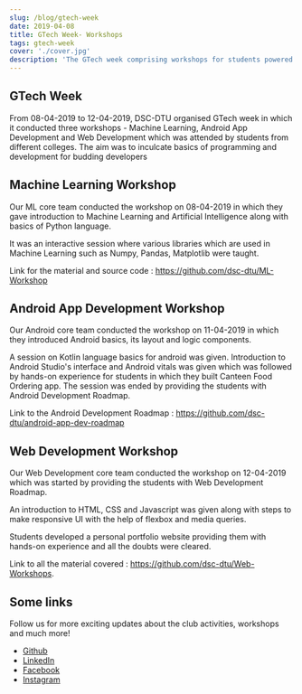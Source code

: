 ```yaml
---
slug: /blog/gtech-week
date: 2019-04-08
title: GTech Week- Workshops
tags: gtech-week
cover: './cover.jpg'
description: 'The GTech week comprising workshops for students powered by Google Developers'
---
```


## GTech Week

From 08-04-2019 to 12-04-2019, DSC-DTU organised GTech week in which it conducted three workshops - Machine Learning, Android App Development and Web Development which was attended by students from different colleges. The aim was to inculcate basics of programming and development for budding developers

## Machine Learning Workshop

Our ML core team conducted the workshop on 08-04-2019 in which they gave introduction to Machine Learning and Artificial Intelligence along with basics of Python language.

It was an interactive session where various libraries which are used in Machine Learning such as Numpy, Pandas, Matplotlib were taught.

Link for the material and source code : https://github.com/dsc-dtu/ML-Workshop

## Android App Development Workshop

Our Android core team conducted the workshop on 11-04-2019 in which they introduced Android basics, its layout and logic components.

A session on Kotlin language basics for android was given. Introduction to Android Studio's interface and Android vitals was given which was followed by hands-on experience for students in which they built Canteen Food Ordering app. The session was ended by providing the students with Android Development Roadmap.

Link to the Android Development Roadmap : https://github.com/dsc-dtu/android-app-dev-roadmap

## Web Development Workshop

Our Web Development core team conducted the workshop on 12-04-2019 which was started by providing the students with Web Development Roadmap.

An introduction to HTML, CSS and Javascript was given along with steps to make responsive UI with the help of flexbox and media queries.

Students developed a personal portfolio website providing them with hands-on experience and all the doubts were cleared.

Link to all the material covered : https://github.com/dsc-dtu/Web-Workshops.

## Some links
Follow us for more exciting updates about the club activities, workshops and much more!


- [Github](https://github.com/dsc-dtu/)
- [LinkedIn](https://www.linkedin.com/company/dsc-dtu/)
- [Facebook](https://facebook.com/pg/googledscdtu)
- [Instagram](https://www.instagram.com/googledscdtu/)